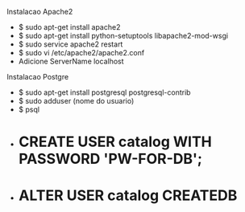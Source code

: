 Instalacao Apache2
- $ sudo apt-get install apache2
- $ sudo apt-get install python-setuptools libapache2-mod-wsgi
- $ sudo service apache2 restart
- $ sudo vi /etc/apache2/apache2.conf
- Adicione ServerName localhost


Instalacao Postgre
- $ sudo apt-get install postgresql postgresql-contrib
- $ sudo adduser (nome do usuario)
- $ psql
- # CREATE USER catalog WITH PASSWORD 'PW-FOR-DB';
- # ALTER USER catalog CREATEDB







